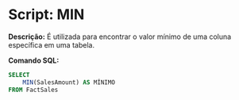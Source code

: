 # Script: MIN

**Descrição:** É utilizada para encontrar o valor mínimo de uma coluna específica em uma tabela.

**Comando SQL:**
```SQL
SELECT
	MIN(SalesAmount) AS MÍNIMO
FROM FactSales
